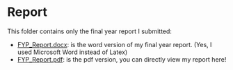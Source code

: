 # Report
This folder contains only the final year report I submitted:
* [FYP_Report.docx](https://github.com/chanjunweimy/FYP_Submission/blob/master/doc/Report/FYP_Report.docx): is the word version of my final year report. (Yes, I used Microsoft Word instead of Latex)
* [FYP_Report.pdf](https://github.com/chanjunweimy/FYP_Submission/blob/master/doc/Report/FYP_Report.pdf): is the pdf version, you can directly view my report here!
